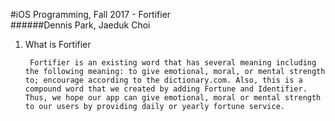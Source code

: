 #iOS Programming, Fall 2017 - Fortifier <br />
######Dennis Park, Jaeduk Choi<br />

1. What is Fortifier

        Fortifier is an existing word that has several meaning including the following meaning: to give emotional, moral, or mental strength to; encourage according to the dictionary.com. Also, this is a compound word that we created by adding Fortune and Identifier. Thus, we hope our app can give emotional, moral or mental strength to our users by providing daily or yearly fortune service.



